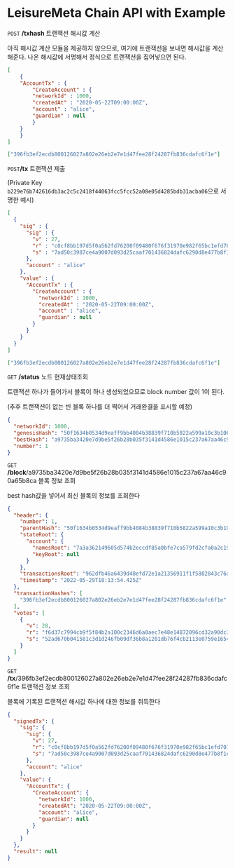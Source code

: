 # LeisureMeta Chain API with Example

`POST` **/txhash** 트랜잭션 해시값 계산

아직 해시값 계산 모듈을 제공하지 않으므로, 여기에 트랜잭션을 보내면 해시값을 계산해준다. 나온 해시값에 서명해서 정식으로 트랜잭션을 집어넣으면 된다.

```json
[
	{
  	"AccountTx" : {
    	"CreateAccount" : {
      	"networkId" : 1000,
      	"createdAt" : "2020-05-22T09:00:00Z",
      	"account" : "alice",
      	"guardian" : null
    	}
  	}
	}
]
```

```json
["396fb3ef2ecdb800126027a802e26eb2e7e1d47fee28f24287fb836cdafc6f1e"]
```



`POST`**/tx** 트랜잭션 제출

(Private Key `b229e76b742616db3ac2c5c2418f44063fcc5fcc52a08e05d4285bdb31acba06`으로 서명한 예시)

```json
[
  {
    "sig" : {
      "sig" : {
        "v" : 27,
        "r" : "c0cf8bb197d5f0a562fd76200f09480f676f31970e982f65bc1efd707504ef73",
        "s" : "7ad50c3987ce4a9007d093d25caaf701436824dafc6290d8e477b8f1c8b6771d"
      },
      "account" : "alice"
    },
    "value" : {
      "AccountTx" : {
        "CreateAccount" : {
          "networkId" : 1000,
          "createdAt" : "2020-05-22T09:00:00Z",
          "account" : "alice",
          "guardian" : null
        }
      }
    }
  }
]
```

```json
["396fb3ef2ecdb800126027a802e26eb2e7e1d47fee28f24287fb836cdafc6f1e"]
```



`GET` **/status** 노드 현재상태조회

트랜잭션 하나가 들어가서 블록이 하나 생성되었으므로 block number 값이 1이 된다.

(추후 트랜잭션이 없는 빈 블록 하나를 더 찍어서 거래완결을 표시할 예정)

```json
{
  "networkId": 1000,
  "genesisHash": "50f1634b0534d9eaff9bb4084b38839f710b5822a599a10c3b106a19a4315127",
  "bestHash": "a9735ba3420e7d9be5f26b28b035f3141d4586e1015c237a67aa46c90a65b8ca",
  "number": 1
}
```



`GET` **/block**/a9735ba3420e7d9be5f26b28b035f3141d4586e1015c237a67aa46c90a65b8ca 블록 정보 조회

best hash값을 넣어서 최신 블록의 정보를 조회한다

```json
{
  "header": {
    "number": 1,
    "parentHash": "50f1634b0534d9eaff9bb4084b38839f710b5822a599a10c3b106a19a4315127",
    "stateRoot": {
      "account": {
        "namesRoot": "7a3a362149605d574b2eccdf85a0bfe7ca579fd2cfa0a2c19a2b601731d5ddbd",
        "keyRoot": null
      }
    },
    "transactionsRoot": "962dfb46a6439d48efd72e1a21356911f1f5882843c76a3c2b2a2709d44b25eb",
    "timestamp": "2022-05-29T18:13:54.425Z"
  },
  "transactionHashes": [
    "396fb3ef2ecdb800126027a802e26eb2e7e1d47fee28f24287fb836cdafc6f1e"
  ],
  "votes": [
    {
      "v": 28,
      "r": "f6d37c7994cb9f5f84b2a100c2346d6a0aec7e48e14872096cd32a90dc3c43ec",
      "s": "52ad670b041581c3d1d246fb09df36b8a1201db76f4cb2113e0759e16541be20"
    }
  ]
}
```





`GET` **/tx**/396fb3ef2ecdb800126027a802e26eb2e7e1d47fee28f24287fb836cdafc6f1e 트랜잭션 정보 조회

블록에 기록된 트랜잭션 해시값 하나에 대한 정보를 취득한다

```json
{
  "signedTx": {
    "sig": {
      "sig": {
        "v": 27,
        "r": "c0cf8bb197d5f0a562fd76200f09480f676f31970e982f65bc1efd707504ef73",
        "s": "7ad50c3987ce4a9007d093d25caaf701436824dafc6290d8e477b8f1c8b6771d"
      },
      "account": "alice"
    },
    "value": {
      "AccountTx": {
        "CreateAccount": {
          "networkId": 1000,
          "createdAt": "2020-05-22T09:00:00Z",
          "account": "alice",
          "guardian": null
        }
      }
    }
  },
  "result": null
}
```

